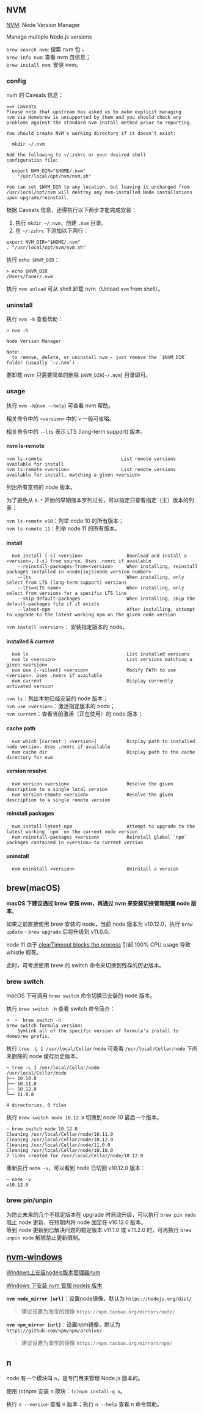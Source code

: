 ## NVM

[NVM](https://github.com/creationix/nvm): Node Version Manager

Manage multiple Node.js versions

`brew search nvm`: 搜索 nvm 包；  
`brew info nvm`: 查看 nvm 包信息；  
`brew install nvm`: 安装 nvm。  

### config

nvm 的 Caveats 信息：

```
==> Caveats
Please note that upstream has asked us to make explicit managing
nvm via Homebrew is unsupported by them and you should check any
problems against the standard nvm install method prior to reporting.

You should create NVM's working directory if it doesn't exist:

  mkdir ~/.nvm

Add the following to ~/.zshrc or your desired shell
configuration file:

  export NVM_DIR="$HOME/.nvm"
  . "/usr/local/opt/nvm/nvm.sh"

You can set $NVM_DIR to any location, but leaving it unchanged from
/usr/local/opt/nvm will destroy any nvm-installed Node installations
upon upgrade/reinstall.
```

根据 Caveats 信息，还得执行以下两步才能完成安装：

1. 执行 `mkdir ~/.nvm`，创建 `.nvm` 目录。  
2. 在 `~/.zshrc` 下添加以下两行：

```
export NVM_DIR="$HOME/.nvm"
. "/usr/local/opt/nvm/nvm.sh"
```

执行 `echo $NVM_DIR`：

```
> echo $NVM_DIR
/Users/faner/.nvm
```

执行 `nvm unload` 可从 shell 卸载 nvm（Unload `nvm` from shell）。

### uninstall

执行 `nvm -h` 查看帮助：

```
> nvm -h

Node Version Manager

Note:
  to remove, delete, or uninstall nvm - just remove the `$NVM_DIR` folder (usually `~/.nvm`)
```

要卸载 nvm 只需要简单的删除 `$NVM_DIR`(`~/.nvm`) 目录即可。

### usage

执行 `nvm -h`(``nvm --help``) 可查看 nvm 帮助。

相关命令中的 `<version>` 中的 `v` 一般可省略。

相关命令中的 `--lts` 表示 LTS (long-term support) 版本。

#### nvm ls-remote

```
nvm ls-remote                             List remote versions available for install
nvm ls-remote <version>                   List remote versions available for install, matching a given <version>
```

列出所有支持的 node 版本。

为了避免从 `0.*` 开始的早期版本罗列过长，可以指定只查看指定（主）版本的列表：

`nvm ls-remote v10`：列举 node 10 的所有版本；  
`nvm ls-remote 11`：列举 node 11 的所有版本。  

#### install

```
  nvm install [-s] <version>                Download and install a <version>, [-s] from source. Uses .nvmrc if available
    --reinstall-packages-from=<version>     When installing, reinstall packages installed in <node|iojs|node version number>
    --lts                                   When installing, only select from LTS (long-term support) versions
    --lts=<LTS name>                        When installing, only select from versions for a specific LTS line
    --skip-default-packages                 When installing, skip the default-packages file if it exists
    --latest-npm                            After installing, attempt to upgrade to the latest working npm on the given node version
```

`nvm install <version>`： 安装指定版本的 node。

#### installed & current

```
  nvm ls                                    List installed versions
  nvm ls <version>                          List versions matching a given <version>
  nvm use [--silent] <version>              Modify PATH to use <version>. Uses .nvmrc if available
  nvm current                               Display currently activated version
```

`nvm ls`：列出本地已经安装的 node 版本；  
`nvm use <version>`：激活指定版本的 node；  
`nvm current`：查看当前激活（正在使用）的 node 版本；  

#### cache path

```
  nvm which [current | <version>]           Display path to installed node version. Uses .nvmrc if available
  nvm cache dir                             Display path to the cache directory for nvm
```

#### version resolve

```
  nvm version <version>                     Resolve the given description to a single local version
  nvm version-remote <version>              Resolve the given description to a single remote version
```

#### reinstall packages

```
  nvm install-latest-npm                    Attempt to upgrade to the latest working `npm` on the current node version
  nvm reinstall-packages <version>          Reinstall global `npm` packages contained in <version> to current version
```

#### uninstall

```
  nvm uninstall <version>                   Uninstall a version
```

## brew(macOS)

**macOS 下建议通过 brew 安装 nvm，再通过 nvm 来安装切换管理配置 node 版本**。

如果之前直接使用 brew 安装的 node，当前 node 版本为 v10.12.0，执行 `brew update` - `brew upgrade` 后将升级到 v11.0.0。

node 11 由于 [clearTimeout blocks the process](https://github.com/nodejs/node/issues/23860) 引起 100% CPU usage 导致 whistle 假死。

此时，可考虑使用 brew 的 switch 命令来切换到残存的历史版本。

### brew switch

macOS 下可调用 `brew switch` 命令切换已安装的 node 版本。

执行 `brew switch -h` 查看 switch 命令简介：

```
➜  ~  brew switch -h
brew switch formula version:
    Symlink all of the specific version of formula's install to Homebrew prefix.
```

执行 `tree -L 1 /usr/local/Cellar/node` 可查看 `/usr/local/Cellar/node` 下尚未删除的 node 缓存历史版本。

```
~ tree -L 1 /usr/local/Cellar/node
/usr/local/Cellar/node
├── 10.10.0
├── 10.11.0
├── 10.12.0
└── 11.0.0

4 directories, 0 files
```

执行 `brew switch node 10.12.0` 切换到 node 10 最后一个版本。

```
~ brew switch node 10.12.0
Cleaning /usr/local/Cellar/node/10.11.0
Cleaning /usr/local/Cellar/node/10.12.0
Cleaning /usr/local/Cellar/node/11.0.0
Cleaning /usr/local/Cellar/node/10.10.0
7 links created for /usr/local/Cellar/node/10.12.0
```

重新执行 `node -v`，可以看到 node 已切回 v10.12.0 版本：

```
~ node -v
v10.12.0
```

### brew pin/unpin

为防止未来的几个不稳定版本在 upgrade 时自动升级，可以执行 `brew pin node` 阻止 node 更新，在短期内将 node 固定在 v10.12.0 版本。  
等到 node 更新到已解决问题的稳定版本 v11.1.0 或 v.11.2.0 时，可再执行 `brew unpin node` 解除禁止更新限制。  

## [nvm-windows](https://github.com/coreybutler/nvm-windows)

[Windows上安装nodejs版本管理器nvm](https://www.jianshu.com/p/324044f2f542)  

[Windows 下安装 nvm 管理 nodejs 版本](https://segmentfault.com/a/1190000007612011)  

**`nvm node_mirror [url]`**：设置node镜像，默认为 `https://nodejs.org/dist/`

> 建议设置为淘宝的镜像 `https://npm.taobao.org/mirrors/node/`

**`nvm npm_mirror [url]`**：设置npm镜像，默认为 `https://github.com/npm/npm/archive/`

> 建议设置为淘宝的镜像 `https://npm.taobao.org/mirrors/npm/`

## n

node 有一个模块叫 `n`，是专门用来管理 Node.js 版本的。

使用 (c)npm 安装 n 模块：`(c)npm install-g n`。

执行 `n --version` 查看 n 版本；执行 `n --help` 查看 n 命令帮助。
